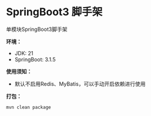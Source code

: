 # SpringBoot3 脚手架

单模块SpringBoot3脚手架

**环境：**

* JDK: 21
* SpringBoot: 3.1.5

**使用须知：**

* 默认不启用Redis、MyBatis，可以手动开启依赖进行使用


**打包：**

```shell
mvn clean package
```

